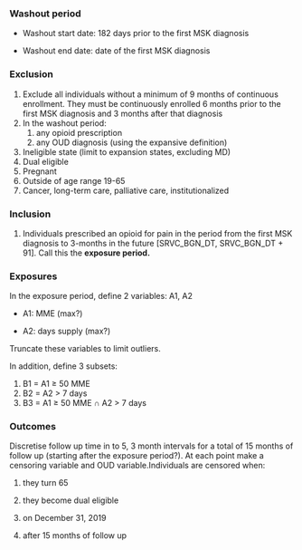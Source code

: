
### Washout period

- Washout start date: 182 days prior to the first MSK diagnosis

- Washout end date: date of the first MSK diagnosis

### Exclusion

1.  Exclude all individuals without a minimum of 9 months of continuous
    enrollment. They must be continuously enrolled 6 months prior to the
    first MSK diagnosis and 3 months after that diagnosis
2.  In the washout period:
    1.  any opioid prescription
    2.  any OUD diagnosis (using the expansive definition)
3.  Ineligible state (limit to expansion states, excluding MD)
4.  Dual eligible
5.  Pregnant
6.  Outside of age range 19-65
7.  Cancer, long-term care, palliative care, institutionalized

### Inclusion

1.  Individuals prescribed an opioid for pain in the period from the
    first MSK diagnosis to 3-months in the future \[SRVC_BGN_DT,
    SRVC_BGN_DT + 91\]. Call this the **exposure period.**

### Exposures

In the exposure period, define 2 variables: A1, A2

- A1: MME (max?)

- A2: days supply (max?)

Truncate these variables to limit outliers.

In addition, define 3 subsets:

1.  B1 = A1 ≥ 50 MME
2.  B2 = A2 \> 7 days
3.  B3 = A1 ≥ 50 MME ∩ A2 \> 7 days

### Outcomes

Discretise follow up time in to 5, 3 month intervals for a total of 15
months of follow up (starting after the exposure period?). At each point
make a censoring variable and OUD variable.Individuals are censored
when:

1)  they turn 65

2)  they become dual eligible

3)  on December 31, 2019

4)  after 15 months of follow up
